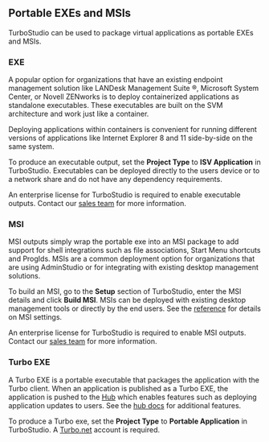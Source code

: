 ## Portable EXEs and MSIs

TurboStudio can be used to package virtual applications as portable EXEs and MSIs.

### EXE

A popular option for organizations that have an existing endpoint management solution like LANDesk Management Suite &reg;, Microsoft System Center, or Novell ZENworks is to deploy containerized applications as standalone executables. These executables are built on the SVM architecture and work just like a container. 

Deploying applications within containers is convenient for running different versions of applications like Internet Explorer 8 and 11 side-by-side on the same system. 

To produce an executable output, set the **Project Type** to **ISV Application** in TurboStudio.   Executables can be deployed directly to the users device or to a network share and do not have any dependency requirements.

An enterprise license for TurboStudio is required to enable executable outputs. Contact our [sales team](mailto:sales@turbo.net) for more information.

### MSI

MSI outputs simply wrap the portable exe into an MSI package to add support for shell integrations such as file associations, Start Menu shortcuts and ProgIds. MSIs are a common deployment option for organizations that are using AdminStudio or for integrating with existing desktop management solutions. 

To build an MSI, go to the **Setup** section of TurboStudio, enter the MSI details and click **Build MSI**. MSIs can be deployed with existing desktop management tools or directly by the end users. See the [reference](/docs/reference) for details on MSI settings.

An enterprise license for TurboStudio is required to enable MSI outputs. Contact our [sales team](mailto:sales@turbo.net) for more information.

### Turbo EXE

A Turbo EXE is a portable executable that packages the application with the Turbo client. When an application is published as a Turbo EXE, the application is pushed to the [Hub](/hub) which enables features such as deploying application updates to users. See the [hub docs](/docs/hub) for additional features.

To produce a Turbo exe, set the **Project Type** to **Portable Application** in TurboStudio. A [Turbo.net](https://turbo.net) account is required.